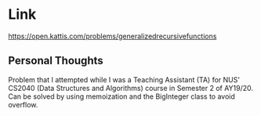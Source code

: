 # Link

https://open.kattis.com/problems/generalizedrecursivefunctions

## Personal Thoughts

Problem that I attempted while I was a Teaching Assistant (TA) for NUS' CS2040 (Data Structures and Algorithms) course in Semester 2 of AY19/20. Can be solved by using memoization and the BigInteger class to avoid overflow.

